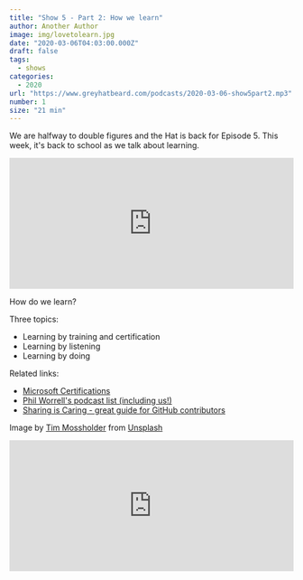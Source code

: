 ```yaml
---
title: "Show 5 - Part 2: How we learn"
author: Another Author
image: img/lovetolearn.jpg
date: "2020-03-06T04:03:00.000Z"
draft: false
tags: 
  - shows
categories:
  - 2020
url: "https://www.greyhatbeard.com/podcasts/2020-03-06-show5part2.mp3"
number: 1
size: "21 min"
---
```


We are halfway to double figures and the Hat is back for Episode 5. This week, it's back to school as we talk about learning.

<iframe src="https://open.spotify.com/embed-podcast/episode/4IYe2OsOjv911z3nlFt7GU" width="100%" height="232" frameborder="0" allowtransparency="true" allow="encrypted-media"></iframe>


How do we learn?

Three topics:
- Learning by training and certification
- Learning by listening
- Learning by doing

Related links:
- [Microsoft Certifications](https://docs.microsoft.com/en-us/learn/certifications/)
- [Phil Worrell's podcast list (including us!)](https://regarding365.com/office365-podcasts-list-2836e47b6897)
- [Sharing is Caring - great guide for GitHub contributors](https://github.com/pnp/sharing-is-caring)

Image by [Tim Mossholder](https://unsplash.com/@timmossholder?utm_source=unsplash&utm_medium=referral&utm_content=creditCopyText) from [Unsplash](https://unsplash.com)


<iframe src="https://open.spotify.com/embed-podcast/episode/4IYe2OsOjv911z3nlFt7GU" width="100%" height="232" frameborder="0" allowtransparency="true" allow="encrypted-media"></iframe>
